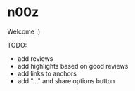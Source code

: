 # n00z

Welcome :)

TODO:

- add reviews
- add highlights based on good reviews
- add links to anchors
- add "..." and share options button
